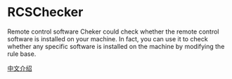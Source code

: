 # RCSChecker
Remote control software Cheker could check whether the remote control software is installed on your machine. In fact, you can use it to check whether any specific software is installed on the machine by modifying the rule base.

[中文介绍](https://github.com/Pyrrhax/RCSChecker/wiki)

